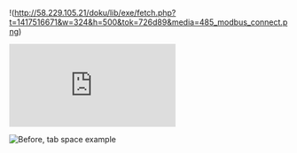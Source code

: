 !(http://58.229.105.21/doku/lib/exe/fetch.php?t=1417516671&w=324&h=500&tok=726d89&media=485_modbus_connect.png)


![Before, tab space example](http://58.229.105.21/doku/lib/exe/fetch.php?t=1417516671&w=324&h=500&tok=726d89&media=485_modbus_connect.png)

![Before, tab space example](http://i.imgur.com/GIT1Fr0.png)
